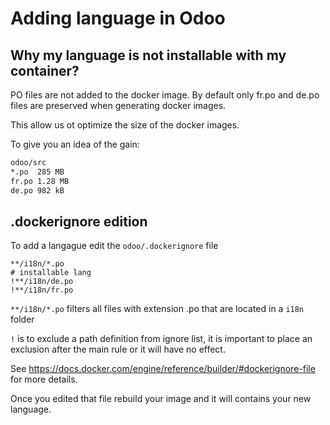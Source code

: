 # Adding language in Odoo

## Why my language is not installable with my container?

PO files are not added to the docker image.
By default only fr.po and de.po files are preserved when generating
docker images.

This allow us ot optimize the size of the docker images.

To give you an idea of the gain:

```bash
odoo/src
*.po  285 MB
fr.po 1.28 MB
de.po 982 kB
```

## .dockerignore edition

To add a langague edit the `odoo/.dockerignore` file

```
**/i18n/*.po
# installable lang
!**/i18n/de.po
!**/i18n/fr.po
```

`**/i18n/*.po`
filters all files with extension .po that are located
in a `i18n` folder

`!` is to exclude a path definition from ignore list, it is important to
place an exclusion after the main rule or it will have no effect.

See https://docs.docker.com/engine/reference/builder/#dockerignore-file for more details.

Once you edited that file rebuild your image and it will contains your new language.
